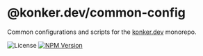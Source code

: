 # @konker.dev/common-config

Common configurations and scripts for the [konker.dev](https://github.com/konker/konker.dev) monorepo.

![License](https://img.shields.io/github/license/konker/konker.dev)
[![NPM Version](https://img.shields.io/npm/v/%40konker.dev%2Fcommon-config)](https://www.npmjs.com/package/@konker.dev/common-config)
